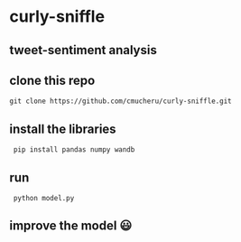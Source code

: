 # curly-sniffle 
## tweet-sentiment analysis

## clone this repo
```
git clone https://github.com/cmucheru/curly-sniffle.git
```

## install the libraries

```
 pip install pandas numpy wandb
```
## run 
```
 python model.py
```
## improve the model :smiley:
